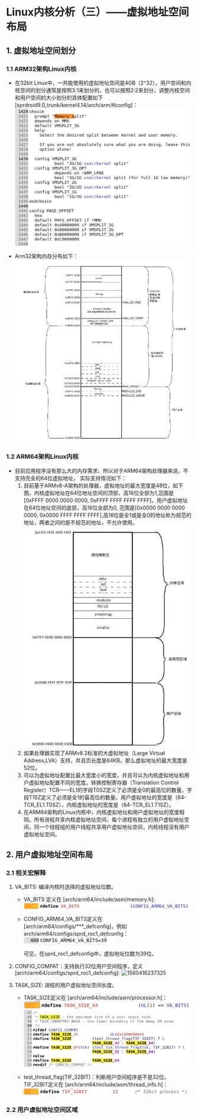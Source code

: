 # Linux内核分析（三）——虚拟地址空间布局
## 1. 虚拟地址空间划分

### 1.1 ARM32架构Linux内核

- 在32bit Linux中，一共能使用的虚拟地址空间是4GB（2^32），用户空间和内核空间的划分通常是按照3:1来划分的，也可以按照2:2来划分，调整内核空间和用户空间的大小划分的具体配置如下[sprdroid9.0_trunk/kernel4.14/arch/arm/Kconfig]：![1560428626924](../picture/32bits-空间划分配置.png)

- Arm32架构内存分布如下：![1560434346240](../picture/Arm32内存分布.png)

### 1.2 ARM64架构Linux内核

- 目前应用程序没有那么大的内存需求，所以对于ARM64架构处理器来说，不支持完全的64位虚拟地址， 实际支持情况如下：
    1. 目前基于ARMv8-A架构的处理器，虚拟地址的最大宽度是48位，如下图，内核虚拟地址在64位地址空间的顶部，高16位全部为1,范围是[0xFFFF 0000 0000 0000, 0xFFFF FFFF FFFF FFFF]，用户虚拟地址在64位地址空间的底部，高16位全部为0, 范围是[0x0000 0000 0000 0000, 0x0000 FFFF FFFF FFFF],高16位是全1或是全0的地址称为规范的地址，两者之间的是不规范的地址，不允许使用。![avator](../picture/Arm64内存分布.png)
    2. 如果处理器实现了ARMv8.2标准的大虚拟地址（Large Virtual Address,LVA）支持，并且页长度是64KB，那么虚拟地址的最大宽度是52位。
    3. 可以为虚拟地址配置比最大宽度小的宽度，并且可以为内核虚拟地址和用户虚拟地址配置不同的宽度。转换控制寄存器（Translation Control Register）TCR——EL1的字段T0SZ定义了必须是全0的最高位的数量，字段T1SZ定义了必须是全1的最高位的数量。用户虚拟地址的宽度是（64-TCR_EL1.T0SZ），内核虚拟地址的宽度是（64-TCR_EL1.T1SZ）。
    4. 在ARM64架构的Linux内核中，内核虚拟地址和用户虚拟地址的宽度相同。所有进程共享内核虚拟地址空间，每个进程有独立的用户虚拟地址空间，同一个线程组的用户线程共享用户虚拟地址空间，内核线程没有用户虚拟地址空间。





## 2. 用户虚拟地址空间布局

### 2.1 相关宏解释

1. VA_BITS: 编译内核时选择的虚拟地址位数。

   - VA_BITS 定义在 [arch/arm64/include/asm/memory.h]:![avator](../picture/va_bits.png)

   - CONFIG_ARM64_VA_BITS定义在[arch/arm64/configs/***_defconfig]，例如arch/arm64/configs/sprd_roc1_defconfig：![avator](../picture/config_arm64_va_bits.png)

     可见，在sprd_roc1_defconfig中，虚拟地址位数为39位。

2. CONFIG_COMPAT：支持执行32位用户空间程序，定义[arch/arm64/configs/sprd_roc1_defconfig]:	![1560416237325](/home/haibin.xu/haibin/picture/config_compat.png)

3. TASK_SIZE: 进程的用户虚拟地址空间长度。

   - TASK_SIZE定义在 [arch/arm64/include/asm/processor.h]：![1560413481268](../picture/task_size.png)![avator](../picture/task_size-1.png)

   - test_thread_flag(TIF_32BIT)：判断用户空间程序是不是32位，TIF_32BIT定义在 [arch/arm64/include/asm/thread_info.h]：![1560416753731](../picture/tif_32bit.png)

### 2.2 用户虚拟地址空间区域

​	